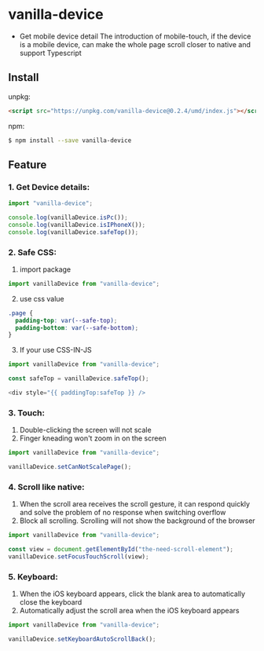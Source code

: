 # vanilla-device

- Get mobile device detail
  The introduction of mobile-touch, if the device is a mobile device, can make the whole page scroll closer to native and support Typescript

## Install

unpkg:

```html
<script src="https://unpkg.com/vanilla-device@0.2.4/umd/index.js"></script>
```

npm:

```sh
$ npm install --save vanilla-device
```

## Feature

### 1. Get Device details:

```js
import "vanilla-device";

console.log(vanillaDevice.isPc());
console.log(vanillaDevice.isIPhoneX());
console.log(vanillaDevice.safeTop());
```

### 2. Safe CSS:

1. import package

```js
import vanillaDevice from "vanilla-device";
```

2. use css value

```css
.page {
  padding-top: var(--safe-top);
  padding-bottom: var(--safe-bottom);
}
```

3. If your use CSS-IN-JS

```js
import vanillaDevice from "vanilla-device";

const safeTop = vanillaDevice.safeTop(); 

<div style="{{ paddingTop:safeTop }} />
```

### 3. Touch:

1. Double-clicking the screen will not scale
2. Finger kneading won't zoom in on the screen

```js
import vanillaDevice from "vanilla-device";

vanillaDevice.setCanNotScalePage();
```

### 4. Scroll like native:

1. When the scroll area receives the scroll gesture, it can respond quickly and solve the problem of no response when switching overflow
2. Block all scrolling. Scrolling will not show the background of the browser

```js
import vanillaDevice from "vanilla-device";

const view = document.getElementById("the-need-scroll-element");
vanillaDevice.setFocusTouchScroll(view);
```

### 5. Keyboard:

1. When the iOS keyboard appears, click the blank area to automatically close the keyboard
2. Automatically adjust the scroll area when the iOS keyboard appears

```js
import vanillaDevice from "vanilla-device";

vanillaDevice.setKeyboardAutoScrollBack();
```
